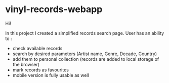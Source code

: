 # vinyl-records-webapp
Hi! 

In this project I created a simplified records search page.
User has an ability to :
* check available records
* search by desired parameters (Artist name, Genre, Decade, Country)
* add them to personal collection (records are added to local storage of the browser)
* mark records as favourites
* mobile version is fully usable as well 

